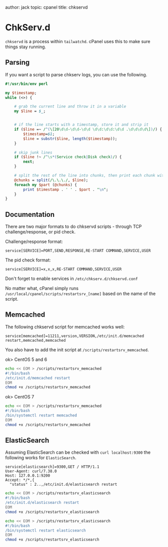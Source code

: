 author: jack
topic: cpanel
title: chkservd

ChkServ.d
=========

`chkservd` is a process within `tailwatchd`. cPanel uses this to make sure things stay running.

Parsing
-------

If you want a script to parse chkserv logs, you can use the following.

```perl
#!/usr/bin/env perl

my $timestamp;
while (<>) {

	# grab the current line and throw it in a variable
	my $line = $_;


	# if the line starts with a timestamp, store it and strip it
	if ($line =~ /^(\[20\d\d-\d\d-\d\d \d\d:\d\d:\d\d .\d\d\d\d\])/) {
		$timestamp=$1;
		$line = substr($line, length($timestamp));
	}

	# skip junk lines
	if ($line !~ /^\s*(Service check|Disk check)/) {
		next;
	}

	# split the rest of the line into chunks, then print each chunk with the timestamp.
	@chunks = split(/\.\.\./, $line);
	foreach my $part (@chunks) {
		print $timestamp . ' ' . $part . "\n";
	}
}
```

Documentation
-------------

There are two major formats to do chkservd scripts - through TCP challenge/response, or pid check.

Challenge/response format:

```text
service[SERVICE]=PORT,SEND,RESPONSE,RE-START COMMAND,SERVICE,USER
```

The pid check format:

```text
service[SERVICE]=x,x,x,RE-START COMMAND,SERVICE,USER
```

Don't forget to enable services in  `/etc/chkserv.d/chkservd.conf`

No matter what, cPanel simply runs `/usr/local/cpanel/scripts/restartsrv_[name]` based on the name of the script.

Memcached
---------

The following chkservd script for memcached works well:

```text
service[memcached]=11211,version,VERSION,/etc/init.d/memcached restart,memcached,memcached
```

You also have to add the init script at `/scripts/restartsrv_memcached`.

ok> CentOS 5 and 6

```bash
echo << EOM > /scripts/restartsrv_memcached
#!/bin/bash
/etc/init.d/memcached restart
EOM
chmod +x /scripts/restartsrv_memcached
```

ok> CentOS 7

```bash
echo << EOM > /scripts/restartsrv_memcached
#!/bin/bash
/bin/systemctl restart memcached
EOM
chmod +x /scripts/restartsrv_memcached
```


ElasticSearch
-------------

Assuming ElasticSearch can be checked with `curl localhost:9300` the following works for `ElasticSearch`.

```text
service[elasticsearch]=9300,GET / HTTP/1.1
User-Agent: curl/7.38.0
Host: 127.0.0.1:9200
Accept: */*,{
  "status" : 2..,/etc/init.d/elasticsearch restart
```


```bash
echo << EOM > /scripts/restartsrv_elasticsearch
#!/bin/bash
/etc/init.d/elasticsearch restart
EOM
chmod +x /scripts/restartsrv_elasticsearch
```

```bash
echo << EOM > /scripts/restartsrv_elasticsearch
#!/bin/bash
/bin/systemctl restart elasticsearch
EOM
chmod +x /scripts/restartsrv_elasticsearch
```
